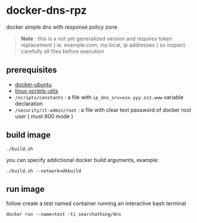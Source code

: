 # docker-dns-rpz

docker simple dns with response policy zone

> **Note** : this is a not yet generalized version and requires token replacement ( ie. example.com, my.local, ip addresses ) so inspect carefully all files before execution

## prerequisites

- [docker-ubuntu](https://github.com/devel0/docker-ubuntu)
- [linux-scripts-utils](https://github.com/devel0/linux-scripts-utils)
- `/scripts/constants` : a file with `ip_dns_srv=xxx.yyy.zzz.www` variable declaration
- `/security/it-admin/root` : a file with clear text password of docker root user ( must 600 mode )

## build image

```
./build.sh
```

you can specify addictional docker build arguments, example:

```
./build.sh --network=dkbuild
```

## run image

follow create a test named container running an interactive bash terminal

```
docker run --name=test -ti searchathing/dns
```
